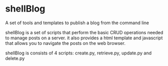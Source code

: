 shellBlog
=========

A set of tools and templates to publish a blog from the command line

shellBlog is a set of scripts that perform the basic CRUD operations
needed to manage posts on a server.
it also provides a html template and javascript that allows you to
navigate the posts on the web browser.

shellBlog is consists of 4 scripts: create.py, retrieve.py, update.py and delete.py


